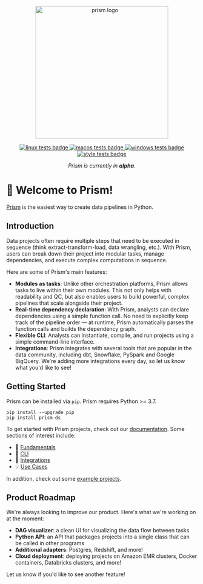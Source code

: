 <p align="center">
  <img src="https://github.com/runprism/prism/raw/main/.github/prism_logo_light.png" alt="prism logo" width="350"/>
</p>
<p align="center">
    <a href="https://github.com/runprism/prism/actions/workflows/ci-linux.yml">
        <img src="https://github.com/runprism/prism/actions/workflows/ci-linux.yml/badge.svg" alt="linux tests badge">
    </a>
    <a href="https://github.com/runprism/prism/actions/workflows/ci-macos.yml">
        <img src="https://github.com/runprism/prism/actions/workflows/ci-macos.yml/badge.svg" alt="macos tests badge">
    </a>
    <a href="https://github.com/runprism/prism/actions/workflows/ci-windows.yml">
        <img src="https://github.com/runprism/prism/actions/workflows/ci-windows.yml/badge.svg" alt="windows tests badge">
    </a>
        <a href="https://github.com/runprism/prism/actions/workflows/style.yml">
        <img src="https://github.com/runprism/prism/actions/workflows/style.yml/badge.svg" alt="style tests badge">
    </a>
</p>
<p align="center">
    <i>Prism is currently in <b>alpha</b></i>.
</p>

# :wave: Welcome to Prism!
[Prism](https://docs.runprism.com) is the easiest way to create data pipelines in Python.

## Introduction
Data projects often require multiple steps that need to be executed in sequence (think extract-transform-load, data wrangling, etc.). With Prism, users can break down their project into modular tasks, manage dependencies, and execute complex computations in sequence.

Here are some of Prism's main features:
- **Modules as tasks**: Unlike other orchestration platforms, Prism allows tasks to live within their own modules. This not only helps with readability and QC, but also enables users to build powerful, complex pipelines that scale alongside their project.
- **Real-time dependency declaration**: With Prism, analysts can declare dependencies using a simple function call. No need to explicitly keep track of the pipeline order — at runtime, Prism automatically parses the function calls and builds the dependency graph.
- **Flexible CLI**: Analysts can instantiate, compile, and run projects using a simple command-line interface.
- **Integrations**: Prism integrates with several tools that are popular in the data community, including dbt, Snowflake, PySpark and Google BigQuery. We're adding more integrations every day, so let us know what you'd like to see!

## Getting Started

Prism can be installed via ```pip```. Prism requires Python >= 3.7.

```
pip install --upgrade pip
pip install prism-ds
```

To get started with Prism projects, check out our [documentation](https://docs.runprism.com). Some sections of interest include:

- :key: [Fundamentals](https://docs.runprism.com/fundamentals)
- :seedling: [CLI](https://docs.runprism.com/cli)
- :electric_plug: [Integrations](https://docs.runprism.com/integrations)
- :bulb: [Use Cases](https://docs.runprism.com/use-cases)

In addition, check out some [example projects](https://github.com/runprism/prism_examples).


## Product Roadmap

We're always looking to improve our product. Here's what we're working on at the moment:

- **DAG visualizer**: a clean UI for visualizing the data flow between tasks
- **Python API**: an API that packages projects into a single class that can be called in other programs
- **Additional adapters**: Postgres, Redshift, and more!
- **Cloud deployment**: deploying projects on Amazon EMR clusters, Docker containers, Databricks clusters, and more!

Let us know if you'd like to see another feature!